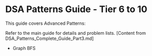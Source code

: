 # DSA Patterns Guide - Tier 6 to 10

This guide covers Advanced Patterns:

Refer to the main guide for details and problem lists.
[Content from DSA_Patterns_Complete_Guide_Part3.md]
- Graph BFS
